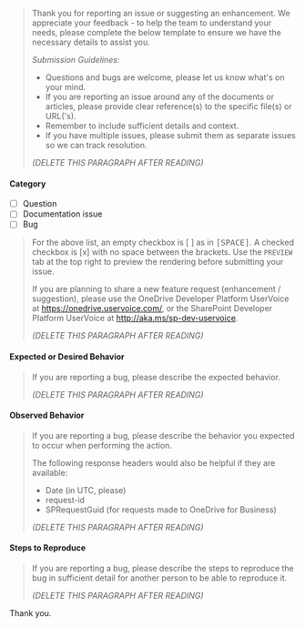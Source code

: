 > Thank you for reporting an issue or suggesting an enhancement. We appreciate your feedback - to help the team to understand your needs, please complete the below template to ensure we have the necessary details to assist you.
>
> _Submission Guidelines:_
> - Questions and bugs are welcome, please let us know what's on your mind.
> - If you are reporting an issue around any of the documents or articles, please provide clear reference(s) to the specific file(s) or URL('s).
> - Remember to include sufficient details and context.
> - If you have multiple issues, please submit them as separate issues so we can track resolution.
>
> _(DELETE THIS PARAGRAPH AFTER READING)_
>

#### Category
- [ ] Question
- [ ] Documentation issue
- [ ] Bug

> For the above list, an empty checkbox is [ ] as in <kbd>[</kbd><kbd>SPACE</kbd><kbd>]</kbd>. A checked checkbox is [x] with no space between the brackets. Use the `PREVIEW` tab at the top right to preview the rendering before submitting your issue.
>
> If you are planning to share a new feature request (enhancement / suggestion), please use the OneDrive Developer Platform UserVoice at https://onedrive.uservoice.com/, or the SharePoint Developer Platform UserVoice at http://aka.ms/sp-dev-uservoice.
>
> _(DELETE THIS PARAGRAPH AFTER READING)_
>

#### Expected or Desired Behavior

> If you are reporting a bug, please describe the expected behavior.
>
> _(DELETE THIS PARAGRAPH AFTER READING)_
>

#### Observed Behavior

> If you are reporting a bug, please describe the behavior you expected to occur when performing the action.
>
> The following response headers would also be helpful if they are available: 
> - Date (in UTC, please)
> - request-id
> - SPRequestGuid (for requests made to OneDrive for Business)
>
> _(DELETE THIS PARAGRAPH AFTER READING)_
>

#### Steps to Reproduce

> If you are reporting a bug, please describe the steps to reproduce the bug in sufficient detail for another person to be able to reproduce it.
>
> _(DELETE THIS PARAGRAPH AFTER READING)_
>

Thank you.
